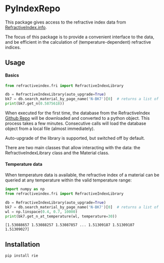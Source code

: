 # PyIndexRepo

This package gives access to the refractive index data from [RefractiveIndex.info]().

The focus of this package is to provide a convenient interface to the data, and be
efficient in the calculation of (temperature-dependent) refractive indices.

## Usage

#### Basics

```python
from refractiveindex.fri import RefractiveIndexLibrary

db = RefractiveIndexLibrary(auto_upgrade=True)
bk7 = db.search_material_by_page_name('N-BK7')[0]  # returns a list of different BK7 glasses
print(bk7.get_n(0.5875618))
```

When executed for the first time, the database from the
RefractiveIndex [Github Repo](https://github.com/polyanskiy/refractiveindex.info-database) will be downloaded and
converted to a python object. This process takes a few minutes. Consecutive calls will load the database object
from a local file (almost immediately).

Auto-upgrade of the library is supported, but switched off by default.

There are two main classes that allow interacting with the data: the RefractiveIndexLibrary class
and the Material class.

#### Temperature data

When temperature data is available, the refractive index of a material can be queried at any temperature
within the valid temperature range:

```python
import numpy as np
from refractiveindex.fri import RefractiveIndexLibrary

db = RefractiveIndexLibrary(auto_upgrade=True)
bk7 = db.search_material_by_page_name('N-BK7')[0]  # returns a list of different BK7 glasses
wl = np.linspace(0.4, 0.7, 10000)
print(bk7.get_n_at_temperature(wl, temperature=30))
```

``` 
[1.53088657 1.53088257 1.53087857 ... 1.51309187 1.51309107 1.51309027]
```

## Installation

```bash
pip install rie
```